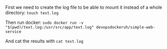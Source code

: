 First we need to create the log file to be able to mount it instead of a whole directory:
`touch text.log`

Then run docker:
`sudo docker run -v "$(pwd)/text.log:/usr/src/app/text.log" devopsdockeruh/simple-web-service`

And cat the results with `cat text.log`

